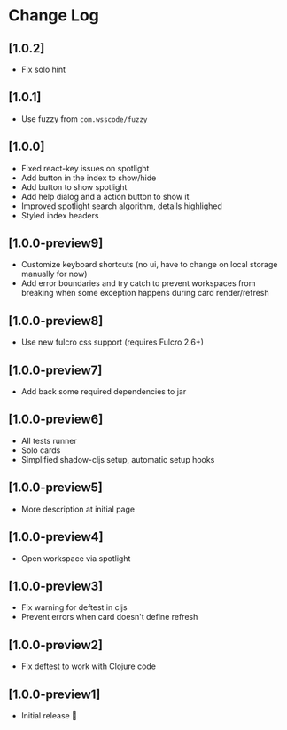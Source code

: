 # Change Log

## [1.0.2]
- Fix solo hint

## [1.0.1]
- Use fuzzy from `com.wsscode/fuzzy`

## [1.0.0]
- Fixed react-key issues on spotlight
- Add button in the index to show/hide
- Add button to show spotlight
- Add help dialog and a action button to show it
- Improved spotlight search algorithm, details highlighed
- Styled index headers

## [1.0.0-preview9]
- Customize keyboard shortcuts (no ui, have to change on local storage manually for now)
- Add error boundaries and try catch to prevent workspaces from breaking when some exception happens during card render/refresh

## [1.0.0-preview8]
- Use new fulcro css support (requires Fulcro 2.6+)

## [1.0.0-preview7]
- Add back some required dependencies to jar

## [1.0.0-preview6]
- All tests runner
- Solo cards
- Simplified shadow-cljs setup, automatic setup hooks

## [1.0.0-preview5]
- More description at initial page

## [1.0.0-preview4]
- Open workspace via spotlight

## [1.0.0-preview3]
- Fix warning for deftest in cljs
- Prevent errors when card doesn't define refresh

## [1.0.0-preview2]
- Fix deftest to work with Clojure code

## [1.0.0-preview1]
- Initial release 🎉
